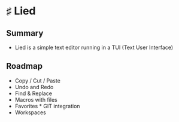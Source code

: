 # ♯ Lied

## Summary
* Lied is a simple text editor running in a TUI (Text User Interface)

## Roadmap
* Copy / Cut / Paste
* Undo and Redo
* Find & Replace
* Macros with files
* Favorites
* GIT integration
* Workspaces				
